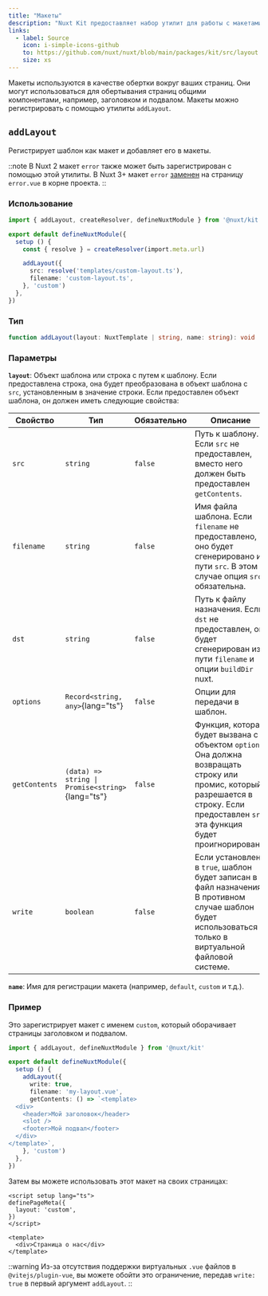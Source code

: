 ```yaml
---
title: "Макеты"
description: "Nuxt Kit предоставляет набор утилит для работы с макетами."
links:
  - label: Source
    icon: i-simple-icons-github
    to: https://github.com/nuxt/nuxt/blob/main/packages/kit/src/layout.ts
    size: xs
---
```


Макеты используются в качестве обертки вокруг ваших страниц. Они могут использоваться для обертывания страниц общими компонентами, например, заголовком и подвалом. Макеты можно регистрировать с помощью утилиты `addLayout`.

## `addLayout`

Регистрирует шаблон как макет и добавляет его в макеты.

::note
В Nuxt 2 макет `error` также может быть зарегистрирован с помощью этой утилиты. В Nuxt 3+ макет `error` [заменен](/docs/getting-started/error-handling#rendering-an-error-page) на страницу `error.vue` в корне проекта.
::

### Использование

```ts twoslash
import { addLayout, createResolver, defineNuxtModule } from '@nuxt/kit'

export default defineNuxtModule({
  setup () {
    const { resolve } = createResolver(import.meta.url)

    addLayout({
      src: resolve('templates/custom-layout.ts'),
      filename: 'custom-layout.ts',
    }, 'custom')
  },
})
```

### Тип

```ts
function addLayout(layout: NuxtTemplate | string, name: string): void
```

### Параметры

**`layout`**: Объект шаблона или строка с путем к шаблону. Если предоставлена строка, она будет преобразована в объект шаблона с `src`, установленным в значение строки. Если предоставлен объект шаблона, он должен иметь следующие свойства:

| Свойство      | Тип                                              | Обязательно | Описание                                                                                                                                                                         |
| ------------- | ------------------------------------------------ | ----------- | -------------------------------------------------------------------------------------------------------------------------------------------------------------------------------- |
| `src`         | `string`                                         | `false`     | Путь к шаблону. Если `src` не предоставлен, вместо него должен быть предоставлен `getContents`.                                                                                  |
| `filename`    | `string`                                         | `false`     | Имя файла шаблона. Если `filename` не предоставлено, оно будет сгенерировано из пути `src`. В этом случае опция `src` обязательна.                                             |
| `dst`         | `string`                                         | `false`     | Путь к файлу назначения. Если `dst` не предоставлен, он будет сгенерирован из пути `filename` и опции `buildDir` nuxt.                                                          |
| `options`     | `Record<string, any>`{lang="ts"}                 | `false`     | Опции для передачи в шаблон.                                                                                                                                                    |
| `getContents` | `(data) => string \| Promise<string>`{lang="ts"} | `false`     | Функция, которая будет вызвана с объектом `options`. Она должна возвращать строку или промис, который разрешается в строку. Если предоставлен `src`, эта функция будет проигнорирована. |
| `write`       | `boolean`                                        | `false`     | Если установлено в `true`, шаблон будет записан в файл назначения. В противном случае шаблон будет использоваться только в виртуальной файловой системе.                       |

**`name`**: Имя для регистрации макета (например, `default`, `custom` и т.д.).

### Пример

Это зарегистрирует макет с именем `custom`, который оборачивает страницы заголовком и подвалом.

```ts twoslash
import { addLayout, defineNuxtModule } from '@nuxt/kit'

export default defineNuxtModule({
  setup () {
    addLayout({
      write: true,
      filename: 'my-layout.vue',
      getContents: () => `<template>
  <div>
    <header>Мой заголовок</header>
    <slot />
    <footer>Мой подвал</footer>
  </div>
</template>`,
    }, 'custom')
  },
})
```

Затем вы можете использовать этот макет на своих страницах:

```vue [pages/about.vue]
<script setup lang="ts">
definePageMeta({
  layout: 'custom',
})
</script>

<template>
  <div>Страница о нас</div>
</template>
```

::warning
Из-за отсутствия поддержки виртуальных `.vue` файлов в `@vitejs/plugin-vue`, вы можете обойти это ограничение, передав `write: true` в первый аргумент `addLayout`.
::